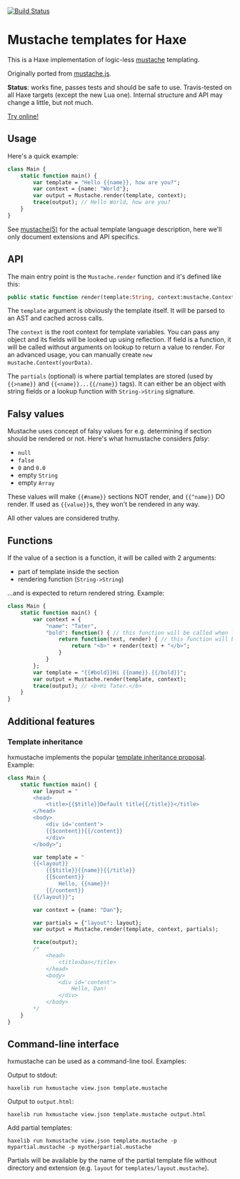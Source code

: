 [![Build Status](https://travis-ci.org/nadako/hxmustache.svg?branch=master)](https://travis-ci.org/nadako/hxmustache)

# Mustache templates for Haxe

This is a Haxe implementation of logic-less [mustache](http://mustache.github.io/) templating.

Originally ported from [mustache.js](https://github.com/janl/mustache.js).

**Status**: works fine, passes tests and should be safe to use. Travis-tested on all Haxe targets (except the new Lua one).
Internal structure and API may change a little, but not much.

[Try online!](http://nadako.github.io/hxmustache/)

## Usage

Here's a quick example:

```haxe
class Main {
    static function main() {
        var template = "Hello {{name}}, how are you?";
        var context = {name: "World"};
        var output = Mustache.render(template, context);
        trace(output); // Hello World, how are you?
    }
}
```

See [mustache(5)](http://mustache.github.io/mustache.5.html) for the actual template language description, here we'll
only document extensions and API specifics.

## API

The main entry point is the `Mustache.render` function and it's defined like this:

```haxe
public static function render(template:String, context:mustache.Context, ?partials:mustache.Partials):String;
```

The `template` argument is obviously the template itself. It will be parsed to an AST and cached across calls.

The `context` is the root context for template variables. You can pass any object and its fields will be looked up
using reflection. If field is a function, it will be called without arguments on lookup to return a value to render.
For an advanced usage, you can manually create `new mustache.Context(yourData)`.

The `partials` (optional) is where partial templates are stored (used by `{{>name}}` and `{{<name}}...{{/name}}` tags).
It can either be an object with string fields or a lookup function with `String->String` signature.

## Falsy values

Mustache uses concept of falsy values for e.g. determining if section should be rendered or not.
Here's what hxmustache considers *falsy*:

 * `null`
 * `false`
 * `0` and `0.0`
 * empty `String`
 * empty `Array`

These values will make `{{#name}}` sections NOT render, and `{{^name}}` DO render. If used as `{{value}}`s, they won't be rendered in any way.

All other values are considered truthy.

## Functions

If the value of a section is a function, it will be called with 2 arguments:

 * part of template inside the section
 * rendering function (`String->String`)

...and is expected to return rendered string. Example:

```haxe
class Main {
    static function main() {
        var context = {
            "name": "Tater",
            "bold": function() { // this function will be called when looking up `bold`
                return function(text, render) { // this function will be called for rendering a section
                    return "<b>" + render(text) + "</b>";
                }
            }
        };
        var template = "{{#bold}}Hi {{name}}.{{/bold}}";
        var output = Mustache.render(template, context);
        trace(output); // <b>Hi Tater.</b>
    }
}
```



## Additional features

### Template inheritance

hxmustache implements the popular [template inheritance proposal](https://github.com/mustache/spec/pull/75).
Example:

```haxe
class Main {
    static function main() {
        var layout = "
        <head>
            <title>{{$title}}Default title{{/title}}</title>
        </head>
        <body>
            <div id='content'>
            {{$content}}{{/content}}
            </div>
        </body>";

        var template = "
        {{<layout}}
            {{$title}}{{name}}{{/title}}
            {{$content}}
                Hello, {{name}}!
            {{/content}}
        {{/layout}}";

        var context = {name: "Dan"};

        var partials = {"layout": layout};
        var output = Mustache.render(template, context, partials);

        trace(output);
        /*
            <head>
                <title>Dan</title>
            </head>
            <body>
                <div id='content'>
                    Hello, Dan!
                </div>
            </body>
        */
    }
}
```

## Command-line interface

hxmustache can be used as a command-line tool. Examples:

Output to stdout:
```
haxelib run hxmustache view.json template.mustache
```

Output to `output.html`:
```
haxelib run hxmustache view.json template.mustache output.html
```

Add partial templates:
```
haxelib run hxmustache view.json template.mustache -p mypartial.mustache -p myotherpartial.mustache
```

Partials will be available by the name of the partial template file without directory and extension (e.g. `layout` for `templates/layout.mustache`).
